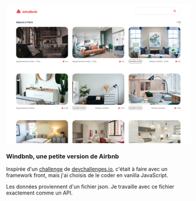 <a href = "https://yousoumar.github.io/js-windbnb"><img src = "images/screenshot.png"></img></a>

<h3>Windbnb, une petite version de Airbnb</h3>

Inspirée d'un <a href ="https://devchallenges.io/challenges/3JFYedSOZqAxYuOCNmYD">challenge</a> de <a href="http://devchallenges.io">devchallenges.io</a>, c'était à faire avec un framework front, mais j'ai choisis de le coder en vanilla JavaScript.

Les données proviennent d'un fichier json. Je travaille avec ce fichier exactement comme un API.


  


